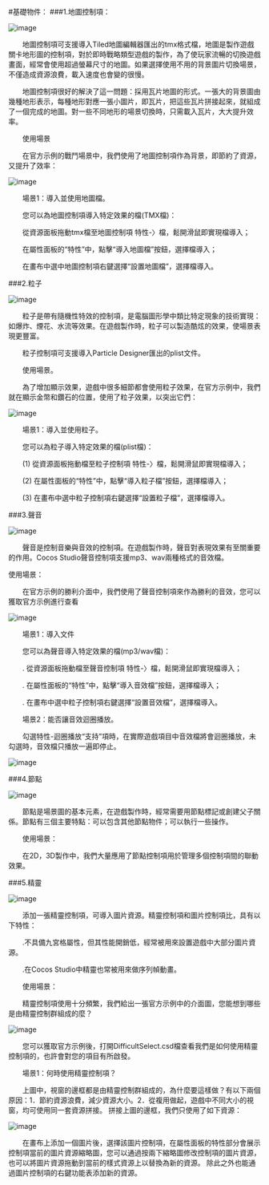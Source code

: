 #基礎物件：
###1.地圖控制項：
 
![image](res/image001.png)

&emsp;&emsp;地圖控制項可支援導入Tiled地圖編輯器匯出的tmx格式檔，地圖是製作遊戲關卡地形圖的控制項，對於即時戰略類型遊戲的製作，為了使玩家流暢的切換遊戲畫面，經常會使用超過螢幕尺寸的地圖。如果選擇使用不用的背景圖片切換場景，不僅造成資源浪費，載入速度也會變的很慢。

&emsp;&emsp;地圖控制項很好的解決了這一問題：採用瓦片地圖的形式。一張大的背景圖由幾種地形表示，每種地形對應一張小圖片，即瓦片，把這些瓦片拼接起來，就組成了一個完成的地圖。對一些不同地形的場景切換時，只需載入瓦片，大大提升效率。

&emsp;&emsp;使用場景

&emsp;&emsp;在官方示例的戰鬥場景中，我們使用了地圖控制項作為背景，即節約了資源，又提升了效率：

![image](res/image002.png)
 
&emsp;&emsp;場景1：導入並使用地圖檔。

&emsp;&emsp;您可以為地圖控制項導入特定效果的檔(TMX檔)：

&emsp;&emsp;從資源面板拖動tmx檔至地圖控制項 特性-〉檔，鬆開滑鼠即實現檔導入；

&emsp;&emsp;在屬性面板的“特性”中，點擊“導入地圖檔”按鈕，選擇檔導入；

&emsp;&emsp;在畫布中選中地圖控制項右鍵選擇“設置地圖檔”，選擇檔導入。
    
###2.粒子

![image](res/image003.png)

&emsp;&emsp;粒子是帶有隨機性特效的控制項，是電腦圖形學中類比特定現象的技術實現：如爆炸、煙花、水流等效果。在遊戲製作時，粒子可以製造酷炫的效果，使場景表現更豐富。

&emsp;&emsp;粒子控制項可支援導入Particle Designer匯出的plist文件。

&emsp;&emsp;使用場景。

&emsp;&emsp;為了增加顯示效果，遊戲中很多細節都會使用粒子效果，在官方示例中，我們就在顯示金幣和鑽石的位置，使用了粒子效果，以突出它們：
 
![image](res/image004.png)

&emsp;&emsp;場景1：導入並使用粒子。

&emsp;&emsp;您可以為粒子導入特定效果的檔(plist檔)：

&emsp;&emsp;(1) 從資源面板拖動檔至粒子控制項 特性-〉檔，鬆開滑鼠即實現檔導入； 

&emsp;&emsp;(2) 在屬性面板的“特性”中，點擊“導入粒子檔”按鈕，選擇檔導入；

&emsp;&emsp;(3) 在畫布中選中粒子控制項右鍵選擇“設置粒子檔”，選擇檔導入。

###3.聲音

![image](res/image005.png)
 
&emsp;&emsp;聲音是控制音樂與音效的控制項。在遊戲製作時，聲音對表現效果有至關重要的作用。Cocos Studio聲音控制項支援mp3、wav兩種格式的音效檔。

使用場景：

&emsp;&emsp;在官方示例的勝利介面中，我們使用了聲音控制項來作為勝利的音效，您可以獲取官方示例進行查看
 
![image](res/image005.png)

&emsp;&emsp;場景1：導入文件

&emsp;&emsp;您可以為聲音導入特定效果的檔(mp3/wav檔)：

&emsp;&emsp;.    從資源面板拖動檔至聲音控制項 特性-〉檔，鬆開滑鼠即實現檔導入；

&emsp;&emsp;.    在屬性面板的“特性”中，點擊“導入音效檔”按鈕，選擇檔導入；

&emsp;&emsp;.    在畫布中選中粒子控制項右鍵選擇“設置音效檔”，選擇檔導入。

&emsp;&emsp;場景2：能否讓音效迴圈播放。

&emsp;&emsp;勾選特性-迴圈播放“支持”項時，在實際遊戲項目中音效檔將會迴圈播放，未勾選時，音效檔只播放一遍即停止。

![image](res/image007.png)
 
###4.節點

![image](res/image008.png)

&emsp;&emsp;節點是場景圖的基本元素，在遊戲製作時，經常需要用節點標記或創建父子關係。節點有三個主要特點：可以包含其他節點物件；可以執行一些操作。

&emsp;&emsp;使用場景：

&emsp;&emsp;在2D，3D製作中，我們大量應用了節點控制項用於管理多個控制項間的聯動效果。

 
###5.精靈

![image](res/image010.png)
 
&emsp;&emsp;添加一張精靈控制項，可導入圖片資源。精靈控制項和圖片控制項比，具有以下特性：

&emsp;&emsp;.不具備九宮格屬性，但其性能開銷低，經常被用來設置遊戲中大部分圖片資源。

&emsp;&emsp;.在Cocos Studio中精靈也常被用來做序列幀動畫。

&emsp;&emsp;使用場景：

&emsp;&emsp;精靈控制項使用十分頻繁，我們給出一張官方示例中的介面圖，您能想到哪些是由精靈控制群組成的麼？
 
![image](res/image011.png)

&emsp;&emsp;您可以獲取官方示例後，打開DifficultSelect.csd檔查看我們是如何使用精靈控制項的，也許會對您的項目有所啟發。

&emsp;&emsp;場景1：何時使用精靈控制項？

&emsp;&emsp;上圖中，視窗的邊框都是由精靈控制群組成的，為什麼要這樣做？有以下兩個原因：1．節約資源浪費，減少資源大小。2．從複用做起，遊戲中不同大小的視窗，均可使用同一套資源拼接。 拼接上圖的邊框，我們只使用了如下資源：

![image](res/image012.png)
 
&emsp;&emsp;在畫布上添加一個圖片後，選擇該圖片控制項，在屬性面板的特性部分會展示控制項當前的圖片資源縮略圖，您可以通過按兩下縮略圖修改控制項的圖片資源，也可以將圖片資源拖動到當前的樣式資源上以替換為新的資源。 除此之外也能通過圖片控制項的右鍵功能表添加新的資源。








